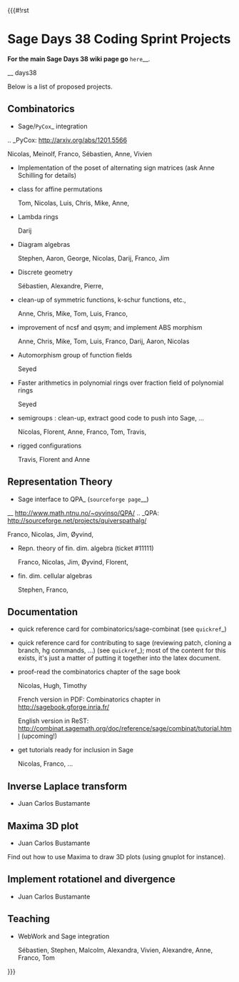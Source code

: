 {{{#!rst

Sage Days 38 Coding Sprint Projects
===================================

**For the main Sage Days 38 wiki page go** `here`__.

__ days38

Below is a list of proposed projects.

Combinatorics
-------------

* Sage/`PyCox`_ integration

.. _PyCox: http://arxiv.org/abs/1201.5566

  Nicolas, Meinolf, Franco, Sébastien, Anne, Vivien

* Implementation of the poset of alternating sign matrices (ask Anne Schilling for details)

* class for affine permutations

  Tom, Nicolas, Luis, Chris, Mike, Anne,

* Lambda rings

  Darij

* Diagram algebras

  Stephen, Aaron, George, Nicolas, Darij, Franco, Jim   

* Discrete geometry

  Sébastien, Alexandre, Pierre, 

* clean-up of symmetric functions, k-schur functions, etc.,

  Anne, Chris, Mike, Tom, Luis, Franco,

* improvement of ncsf and qsym; and implement ABS morphism

  Anne, Chris, Mike, Tom, Luis, Franco, Darij, Aaron, Nicolas

* Automorphism group of function fields

  Seyed

* Faster arithmetics in polynomial rings over fraction field of polynomial rings

  Seyed

* semigroups : clean-up, extract good code to push into Sage, ...

  Nicolas, Florent, Anne, Franco, Tom, Travis, 

* rigged configurations

  Travis, Florent and Anne

Representation Theory
---------------------

* Sage interface to QPA_ (`sourceforge page`__)

__ http://www.math.ntnu.no/~oyvinso/QPA/
.. _QPA: http://sourceforge.net/projects/quiverspathalg/

  Franco, Nicolas, Jim, Øyvind, 

* Repn. theory of fin. dim. algebra (ticket #11111)

  Franco, Nicolas, Jim, Øyvind, Florent, 

* fin. dim. cellular algebras

  Stephen, Franco, 

Documentation
-------------

* quick reference card for combinatorics/sage-combinat (see `quickref`_)

* quick reference card for contributing to sage (reviewing patch, cloning a branch, hg commands, ...) (see `quickref`_); most of the content for this exists, it's just a matter of putting it together into the latex document.

* proof-read the combinatorics chapter of the sage book

  Nicolas, Hugh, Timothy

  French version in PDF: Combinatorics chapter in http://sagebook.gforge.inria.fr/

  English version in ReST: http://combinat.sagemath.org/doc/reference/sage/combinat/tutorial.html (upcoming!)

* get tutorials ready for inclusion in Sage

  Nicolas, Franco, ...

Inverse Laplace transform
-------------------------

* Juan Carlos Bustamante

Maxima 3D plot
--------------

* Juan Carlos Bustamante

Find out how to use Maxima to draw 3D plots (using gnuplot for instance).

Implement rotationel and divergence
-----------------------------------

* Juan Carlos Bustamante

Teaching
--------

* WebWork and Sage integration

  Sébastien, Stephen, Malcolm, Alexandra, Vivien, Alexandre, Anne, Franco, Tom

}}}
